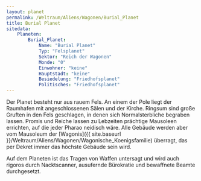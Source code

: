 ```yaml
---
layout: planet
permalink: /Weltraum/Aliens/Wagonen/Burial_Planet
title: Burial Planet
sitedata:
    Planeten:
        Burial_Planet:
            Name: "Burial Planet"
            Typ: "Felsplanet"
            Sektor: "Reich der Wagonen"
            Monde: "0"
            Einwohner: "keine"
            Hauptstadt: "keine"
            Besiedelung: "Friedhofsplanet"
            Politisches: "Friedhofsplanet"
---
```




Der Planet besteht nur aus rauem Fels. An einem der Pole liegt der Raumhafen mit angeschlossenen Sälen und der Kirche. Ringsum sind große Gruften in den Fels geschlagen, in denen sich Normalsterbliche begraben lassen. Promis und Reiche lassen zu Lebzeiten prächtige Mausoleen errichten, auf die jeder Pharao neidisch wäre. Alle Gebäude werden aber vom Mausoleum der [Wagonis]({{ site.baseurl }}/Weltraum/Aliens/Wagonen/Wagonische_Koenigsfamilie) überragt, das per Dekret immer das höchste Gebäude sein wird.

Auf dem Planeten ist das Tragen von Waffen untersagt und wird auch rigoros durch Nacktscanner, ausufernde Bürokratie und bewaffnete Beamte durchgesetzt.
